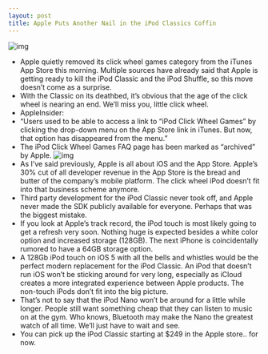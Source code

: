 ```yaml
---
layout: post
title: Apple Puts Another Nail in the iPod Classics Coffin
---
```

![img](http://media.idownloadblog.com/wp-content/uploads/2011/09/image1_20100901-e1317406746661.jpg)
* Apple quietly removed its click wheel games category from the iTunes App Store this morning. Multiple sources have already said that Apple is getting ready to kill the iPod Classic and the iPod Shuffle, so this move doesn’t come as a surprise.
* With the Classic on its deathbed, it’s obvious that the age of the click wheel is nearing an end. We’ll miss you, little click wheel.
* AppleInsider:
* “Users used to be able to access a link to “iPod Click Wheel Games” by clicking the drop-down menu on the App Store link in iTunes. But now, that option has disappeared from the menu.”
* The iPod Click Wheel Games FAQ page has been marked as “archived” by Apple.
![img](http://media.idownloadblog.com/wp-content/uploads/2011/09/itunes-ipod-clickwheel-games-e1317406808100.jpg)
* As I’ve said previously, Apple is all about iOS and the App Store. Apple’s 30% cut of all developer revenue in the App Store is the bread and butter of the company’s mobile platform. The click wheel iPod doesn’t fit into that business scheme anymore.
* Third party development for the iPod Classic never took off, and Apple never made the SDK publicly available for everyone. Perhaps that was the biggest mistake.
* If you look at Apple’s track record, the iPod touch is most likely going to get a refresh very soon. Nothing huge is expected besides a white color option and increased storage (128GB). The next iPhone is coincidentally rumored to have a 64GB storage option.
* A 128Gb iPod touch on iOS 5 with all the bells and whistles would be the perfect modern replacement for the iPod Classic. An iPod that doesn’t run iOS won’t be sticking around for very long, especially as iCloud creates a more integrated experience between Apple products. The non-touch iPods don’t fit into the big picture.
* That’s not to say that the iPod Nano won’t be around for a little while longer. People still want something cheap that they can listen to music on at the gym. Who knows, Bluetooth may make the Nano the greatest watch of all time. We’ll just have to wait and see.
* You can pick up the iPod Classic starting at $249 in the Apple store.. for now.

